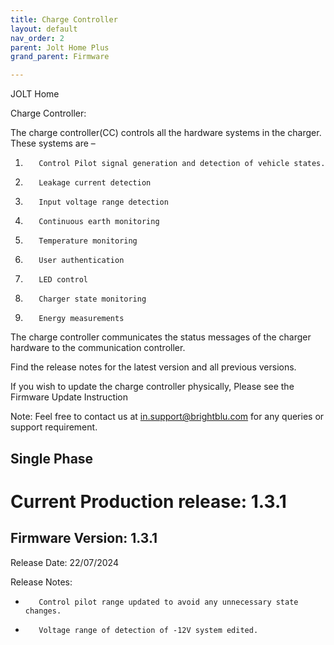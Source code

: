 ```yaml
---
title: Charge Controller
layout: default
nav_order: 2
parent: Jolt Home Plus
grand_parent: Firmware

---
```




JOLT Home

Charge Controller:

The charge controller(CC) controls all the hardware systems in the charger. These systems are –
1.        Control Pilot signal generation and detection of vehicle states.
2.        Leakage current detection
3.        Input voltage range detection
4.        Continuous earth monitoring
5.        Temperature monitoring
6.        User authentication
7.        LED control
8.        Charger state monitoring
9.        Energy measurements

The charge controller communicates the status messages of the charger hardware to the communication controller.

Find the release notes for the latest version and all previous versions.

If you wish to update the charge controller physically, Please see the Firmware Update Instruction

Note:
Feel free to contact us at in.support@brightblu.com for any queries or support requirement.

## Single Phase

# Current Production release: 1.3.1

## Firmware Version: 1.3.1
Release Date: 22/07/2024

Release Notes:
-        Control pilot range updated to avoid any unnecessary state changes.
-        Voltage range of detection of -12V system edited.

